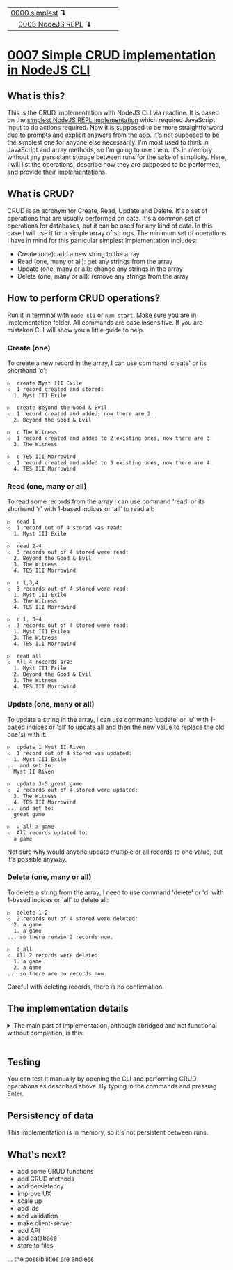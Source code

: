 <table>
  <tr>
    <td><a href="../0000-simplest-for-me/README.md">0000 simplest</a> <b>↴</b></td>
    <td>&nbsp; &nbsp; &nbsp;</td>
    <td></td>
  </tr>
  <tr>
    <td>&nbsp; &nbsp; <a href="../0003-simplest-nodejs-repl/README.md">0003 NodeJS REPL</a> <b>↴</b></td>
    <td>&nbsp; &nbsp; &nbsp;</td>
    <td></td>
  </tr>
</table>

# [0007 Simple CRUD implementation in NodeJS CLI](https://github.com/UniBreakfast/crud-of-increasing-complexity/blob/master/0007-simple-nodejs/README.md)

## What is this?

This is the CRUD implementation with NodeJS CLI via readline. It is based on the [simplest NodeJS REPL implementation](../0003-simplest-nodejs-repl/README.md) which required JavaScript input to do actions required. Now it is supposed to be more straightforward due to prompts and explicit answers from the app. It's not supposed to be the simplest one for anyone else necessarily. I'm most used to think in JavaScript and array methods, so I'm going to use them. It's in memory without any persistant storage between runs for the sake of simplicity. Here, I will list the operations, describe how they are supposed to be performed, and provide their implementations.

## What is CRUD?

CRUD is an acronym for Create, Read, Update and Delete. It's a set of operations that are usually performed on data. It's a common set of operations for databases, but it can be used for any kind of data. In this case I will use it for a simple array of strings. The minimum set of operations I have in mind for this particular simplest implementation includes:

- Create (one): add a new string to the array
- Read (one, many or all): get any strings from the array
- Update (one, many or all): change any strings in the array
- Delete (one, many or all): remove any strings from the array

## How to perform CRUD operations?

Run it in terminal with `node cli` or `npm start`. Make sure you are in implementation folder. All commands are case insensitive. If you are mistaken CLI will show you a little guide to help.

### Create (one)

To create a new record in the array, I can use command 'create' or its shorthand 'c':

```
▷  create Myst III Exile
◁  1 record created and stored:
  1. Myst III Exile

▷  create Beyond the Good & Evil
◁  1 record created and added, now there are 2.
  2. Beyond the Good & Evil

▷  c The Witness
◁  1 record created and added to 2 existing ones, now there are 3.
  3. The Witness

▷  c TES III Morrowind
◁  1 record created and added to 3 existing ones, now there are 4.
  4. TES III Morrowind
```

### Read (one, many or all)

To read some records from the array I can use command 'read' or its shorhand 'r' with 1-based indices or 'all' to read all:

```
▷  read 1
◁  1 record out of 4 stored was read:
  1. Myst III Exile

▷  read 2-4
◁  3 records out of 4 stored were read:
  2. Beyond the Good & Evil
  3. The Witness
  4. TES III Morrowind

▷  r 1,3,4
◁  3 records out of 4 stored were read:
  1. Myst III Exile
  3. The Witness
  4. TES III Morrowind

▷  r 1, 3-4
◁  3 records out of 4 stored were read:
  1. Myst III Exilea
  3. The Witness
  4. TES III Morrowind

▷  read all
◁  All 4 records are:
  1. Myst III Exile
  2. Beyond the Good & Evil
  3. The Witness
  4. TES III Morrowind
```

### Update (one, many or all)

To update a string in the array, I can use command 'update' or 'u' with 1-based indices or 'all' to update all and then the new value to replace the old one(s) with it:

```
▷  update 1 Myst II Riven
◁  1 record out of 4 stored was updated:
  1. Myst III Exile
... and set to:
  Myst II Riven

▷  update 3-5 great game
◁  2 records out of 4 stored were updated:
  3. The Witness
  4. TES III Morrowind
... and set to:
  great game

▷  u all a game
◁  All records updated to:
  a game
```

Not sure why would anyone update multiple or all records to one value, but it's possible anyway.

### Delete (one, many or all)

To delete a string from the array, I need to use command 'delete' or 'd' with 1-based indices or 'all' to delete all:

```
▷  delete 1-2
◁  2 records out of 4 stored were deleted:
  2. a game
  1. a game
... so there remain 2 records now.

▷  d all
◁  All 2 records were deleted:
  1. a game
  2. a game
... so there are no records now.
```

Careful with deleting records, there is no confirmation.

## The implementation details

<details>
  <summary>The main part of implementation, although abridged and not functional without completion, is this:</summary><br>

  ```js
  const { createInterface } = require('readline')
  const records = []
  const { stdin, stdout, exit } = process

  const cli = createInterface(stdin, stdout)

  welcome()

  function welcome() {
    output(`Record(s) stored: ${records.length}`)
    cli.on('line', handleInput)
  }

  function handleInput(str) {
    if (/^e(xit)?$/.test(str)) exit()
    else if (/^c(reate)? +\S/.test(str)) handleCreate(str)
    else if (/^r(ead)? +(\d+(-\d+)?|all)$/.test(str)) handleRead(str)
    else if (/^u(pdate)? +(\d+(-\d+)?|all) +\S/.test(str)) handleUpdate(str)
    else if (/^d(elete)? +(\d+(-\d+)?*|all)$/.test(str)) handleDelete(str)
    else helpOnIncorrectInput()
  }

  function handleCreate(str) {
    const record = str.replace(/^c(reate)? +| +$/g, '')
    records.push(record)

    output(`1 record created and added`)
  }

  function handleRead(str) {
    const count = records.length

    if (!count) return output('No records to read, 0, none!')

    let indices = str.replace(/^r(ead)? +/, '')
    
    indices = extractIndices(indices).sort((a, b) => a - b)

    output(indices.map(i => `  ${i + 1}. ${records[i]}`).join('\n'))
  }

  function handleUpdate(str) {
    let [, indices, record] = str.match(/^u(?:pdate)? +(\d+(?:-\d+)?|all) +(.*)/)

    indices = extractIndices(indices).sort((a, b) => a - b)

    const oldRecords = indices.map(i => {
      const oldRecord = records[i]
      records[i] = record
      return oldRecord
    })

    output(`${indices.length} records were updated${`:\n${indices.map((i, j) => `${i + 1}. ${oldRecords[j]}`).join('\n')}\n... and set to:\n  ${record}`}`)
  }

  function handleDelete(str) {
    let indices = str.replace(/^d(elete)? +/, '')

    indices = extractIndices(indices).sort((a, b) => b - a)

    const deletedRecords = indices.map(i => records.splice(i, 1)[0])

    output(`${indices.length} records were deleted:\n${indices.map((i, j) => `  ${i + 1}. ${deletedRecords[j]}`).join('\n')}`)
  }

  function extractIndices(indices) {
    return [...new Set(indices.split(/, ?/).flatMap(chunk => {
      if (chunk.match(/-/)) {
        let [start, end] = chunk.split('-')
        return Array.from({ length: end - start + 1 }, (_, i) => +start + i - 1)
      } else {
        return chunk - 1
      }
    }))].filter(i => i < records.length)
  }
  ```

</details><br>


## Testing

You can test it manually by opening the CLI and performing CRUD operations as described above. By typing in the commands and pressing Enter.

## Persistency of data

This implementation is in memory, so it's not persistent between runs.

## What's next?

- add some CRUD functions
- add CRUD methods
- add persistency
- improve UX
- scale up
- add ids
- add validation
- make client-server
- add API
- add database
- store to files
  
... the possibilities are endless
